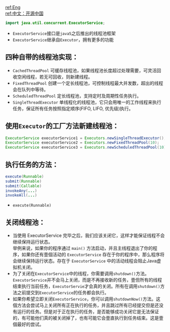 [ref:Eng](http://tutorials.jenkov.com/java-util-concurrent/executorservice.html#executorservice-example)  
[ref:中文：开源中国](http://my.oschina.net/bairrfhoinn/blog/177639)     
```java
import java.util.concurrent.ExecutorService;
```
- `ExecutorService`接口是`java5`之后推出的线程池框架  
- `ExecutorService`继承自`Executor`，拥有更多的功能  
## 四种自带的线程池实现：
  - `CachedThreadPool` 可缓存线程池，如果线程池长度超过处理需要，可灵活回收空闲线程，若无可回收，则新建线程。  
  - `FixedThreadPool` 创建一个定长线程池，可控制线程最大并发数，超出的线程会在队列中等待。
  - `ScheduledThreadPool` 定长线程池，支持定时及周期性任务执行。
  - `SingleThreadExecutor` 单线程化的线程池，它只会用唯一的工作线程来执行任务，保证所有任务按照指定顺序(FIFO, LIFO, 优先级)执行。 
## 使用`Executor`的工厂方法新建线程池：  
  ```java
  ExecutorService executorService1 = Executors.newSingleThreadExecutor();
  ExecutorService executorService2 = Executors.newFixedThreadPool(10);
  ExecutorService executorService3 = Executors.newScheduledThreadPool(10);
  ```

## 执行任务的方法： 
  ```java
  execute(Runnable)
  submit(Runnable)
  submit(Callable)
  invokeAny(...)
  invokeAll(...)
  ```
  - `execute(Runnable)`  


## 关闭线程池：  
- 当使用 ExecutorService 完毕之后，我们应该关闭它，这样才能保证线程不会继续保持运行状态。  
  举例来说，如果你的程序通过 `main()` 方法启动，并且主线程退出了你的程序，如果你还有壹個活动的 `ExecutorService` 存在于你的程序中，那么程序将会继续保持运行状态。存在于 `ExecutorService` 中的活动线程会阻止Java虚拟机关闭。  
- 为了关闭在`ExecutorService`中的线程，你需要调用`shutdown()`方法。`ExecutorService`并不会马上关闭，而是不再接收新的任务，壹但所有的线程结束执行当前任务，`ExecutorServie`才会真的关闭。所有在调用`shutdown()`方法之前提交到`ExecutorService`的任务都会执行。  
- 如果你希望立即关闭`ExecutorService`，你可以调用`shutdownNow()`方法。这個方法会尝试马上关闭所有正在执行的任务，并且跳过所有已经提交但是还没有运行的任务。但是对于正在执行的任务，是否能够成功关闭它是无法保证的，有可能他们真的被关闭掉了，也有可能它会壹直执行到任务结束。这是壹個最好的尝试。  
  ```java
  
  ```
